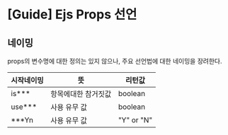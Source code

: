 # [Guide] Ejs Props 선언

## 네이밍
props의 변수명에 대한 정의는 있지 않으나, 주요 선언법에 대한 네이밍을 장려한다.

|시작네이밍|뜻|리턴값
|--|--|--|
is*** | 항목에대한 참거짓값 | boolean
use*** | 사용 유무 값 | boolean
***Yn | 사용 유무 값 | "Y" or "N"
